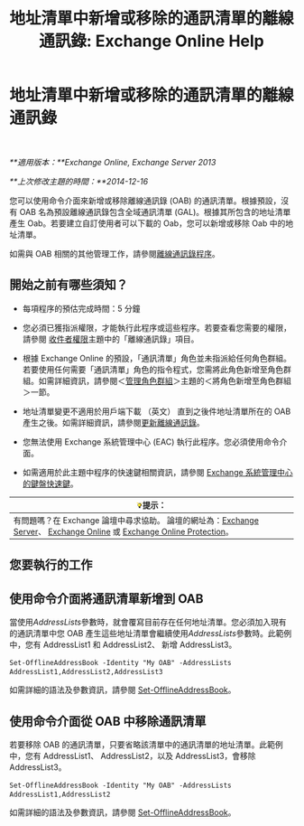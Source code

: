 ﻿---
title: '地址清單中新增或移除的通訊清單的離線通訊錄: Exchange Online Help'
TOCTitle: 地址清單中新增或移除的通訊清單的離線通訊錄
ms:assetid: 86bd5651-ad41-4516-bf23-6579f4e4da03
ms:mtpsurl: https://technet.microsoft.com/zh-tw/library/Bb123563(v=EXCHG.150)
ms:contentKeyID: 50473630
ms.date: 05/23/2018
mtps_version: v=EXCHG.150
ms.translationtype: MT
---

# 地址清單中新增或移除的通訊清單的離線通訊錄

 

_**適用版本：**Exchange Online, Exchange Server 2013_

_**上次修改主題的時間：**2014-12-16_

您可以使用命令介面來新增或移除離線通訊錄 (OAB) 的通訊清單。根據預設，沒有 OAB 名為預設離線通訊錄包含全域通訊清單 (GAL)。根據其所包含的地址清單產生 Oab。若要建立自訂使用者可以下載的 Oab，您可以新增或移除 Oab 中的地址清單。

如需與 OAB 相關的其他管理工作，請參閱[離線通訊錄程序](offline-address-book-procedures-exchange-2013-help.md)。

## 開始之前有哪些須知？

  - 每項程序的預估完成時間：5 分鐘

  - 您必須已獲指派權限，才能執行此程序或這些程序。若要查看您需要的權限，請參閱 [收件者權限](recipients-permissions-exchange-2013-help.md)主題中的「離線通訊錄」項目。

  - 根據 Exchange Online 的預設，「通訊清單」角色並未指派給任何角色群組。若要使用任何需要「通訊清單」角色的指令程式，您需將此角色新增至角色群組。如需詳細資訊，請參閱＜[管理角色群組](manage-role-groups-exchange-2013-help.md)＞主題的＜將角色新增至角色群組＞一節。

  - 地址清單變更不適用於用戶端下載 （英文） 直到之後件地址清單所在的 OAB 產生之後。如需詳細資訊，請參閱[更新離線通訊錄](update-an-offline-address-book-exchange-2013-help.md)。

  - 您無法使用 Exchange 系統管理中心 (EAC) 執行此程序。您必須使用命令介面。

  - 如需適用於此主題中程序的快速鍵相關資訊，請參閱 [Exchange 系統管理中心的鍵盤快速鍵](keyboard-shortcuts-in-the-exchange-admin-center-exchange-online-protection-help.md)。

<table>
<thead>
<tr class="header">
<th><img src="images/Bb124558.tip(EXCHG.150).gif" title="提示" alt="提示" />提示：</th>
</tr>
</thead>
<tbody>
<tr class="odd">
<td>有問題嗎？在 Exchange 論壇中尋求協助。 論壇的網址為：<a href="https://go.microsoft.com/fwlink/p/?linkid=60612">Exchange Server</a>、 <a href="https://go.microsoft.com/fwlink/p/?linkid=267542">Exchange Online</a> 或 <a href="https://go.microsoft.com/fwlink/p/?linkid=285351">Exchange Online Protection</a>。</td>
</tr>
</tbody>
</table>


## 您要執行的工作

## 使用命令介面將通訊清單新增到 OAB

當使用*AddressLists*參數時，就會覆寫目前存在任何地址清單。您必須加入現有的通訊清單中您 OAB 產生這些地址清單會繼續使用*AddressLists*參數時。此範例中，您有 AddressList1 和 AddressList2、 新增 AddressList3。

    Set-OfflineAddressBook -Identity "My OAB" -AddressLists AddressList1,AddressList2,AddressList3

如需詳細的語法及參數資訊，請參閱 [Set-OfflineAddressBook](https://technet.microsoft.com/zh-tw/library/aa996330\(v=exchg.150\))。

## 使用命令介面從 OAB 中移除通訊清單

若要移除 OAB 的通訊清單，只要省略該清單中的通訊清單的地址清單。此範例中，您有 AddressList1、 AddressList2，以及 AddressList3，會移除 AddressList3。

    Set-OfflineAddressBook -Identity "My OAB" -AddressLists AddressList1,AddressList2

如需詳細的語法及參數資訊，請參閱 [Set-OfflineAddressBook](https://technet.microsoft.com/zh-tw/library/aa996330\(v=exchg.150\))。

